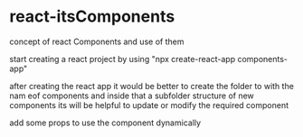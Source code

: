 # react-itsComponents
concept of react Components and use of them

start creating a react project
by using
"npx create-react-app components-app"

after creating the react app
it would be better to create the folder to with the nam eof components
and inside that a subfolder structure of new components 
its will be helpful to update or modify the required component

add some props to use the component dynamically
